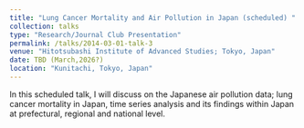 ```yaml
---
title: "Lung Cancer Mortality and Air Pollution in Japan (scheduled) "
collection: talks
type: "Research/Journal Club Presentation"
permalink: /talks/2014-03-01-talk-3
venue: "Hitotsubashi Institute of Advanced Studies; Tokyo, Japan"
date: TBD (March,2026?)
location: "Kunitachi, Tokyo, Japan"
---
```


In this scheduled talk, I will discuss on the Japanese air pollution data; lung cancer mortality in Japan, time series analysis and its findings within Japan at prefectural, regional and national level. 
